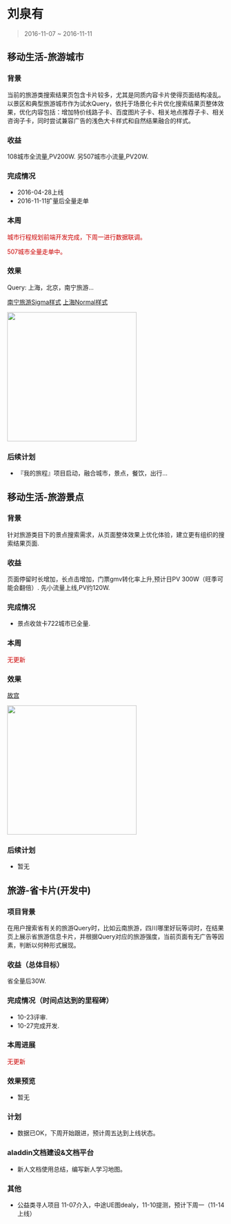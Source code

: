 # 刘泉有

> 2016-11-07 ~ 2016-11-11

## 移动生活-旅游城市

### 背景

当前的旅游类搜索结果页包含卡片较多，尤其是同质内容卡片使得页面结构凌乱。以景区和典型旅游城市作为试水Query，依托于场景化卡片优化搜索结果页整体效果，优化内容包括：增加特价线路子卡、百度图片子卡、相关地点推荐子卡、相关咨询子卡，同时尝试兼容广告的浅色大卡样式和自然结果融合的样式。

### 收益

108城市全流量,PV200W.
另507城市小流量,PV20W.

### 完成情况

- 2016-04-28上线
- 2016-11-11扩量后全量走单

### 本周

<p style="color:#c00">城市行程规划前端开发完成，下周一进行数据联调。</p>
<p style="color:#c00">507城市全量走单中。</p>

### 效果

Query: 上海，北京，南宁旅游...

[南宁旅游Sigma样式](https://m.baidu.com/s?word=%E4%B8%8A%E6%B5%B7&sid=109912)
[上海Normal样式](https://m.baidu.com/s?word=%E4%B8%8A%E6%B5%B7&sid=109912)

<img src="http://gitlab.baidu.com/psfe/ala-weeklyreport/uploads/d28705390d20c78df79b940d98c3cccf/image.png" width=300>

### 后续计划

* 『我的旅程』项目启动，融合城市，景点，餐饮，出行...

## 移动生活-旅游景点

### 背景

针对旅游类目下的景点搜索需求，从页面整体效果上优化体验，建立更有组织的搜索结果页面.

### 收益

页面停留时长增加，长点击增加，门票gmv转化率上升,预计日PV 300W（旺季可能会翻倍）.
先小流量上线,PV约120W.

### 完成情况

- 景点收敛卡722城市已全量.

### 本周

<span style="color:#c00">无更新</span>

### 效果

[故宫](https://m.baidu.com/#|src_%E6%95%85%E5%AE%AB|sa_ib)

 <img src="http://gitlab.baidu.com/psfe/ala-weeklyreport/uploads/7b32935ef073711f7f9f62bfd942408b/image.png" width=300>

### 后续计划

* 暂无

## 旅游-省卡片(开发中)

### 项目背景

在用户搜索省有关的旅游Query时，比如云南旅游，四川哪里好玩等词时，在结果页上展示省旅游信息卡片，并根据Query对应的旅游强度，当前页面有无广告等因素，判断以何种形式展现。

### 收益（总体目标）

省全量后30W.

### 完成情况（时间点达到的里程碑）

* 10-23评审.
* 10-27完成开发.
    
### 本周进展

<span style="color:#c00">无更新</span>
    
### 效果预览 
* 暂无
	
### 计划
* 数据已OK，下周开始跟进，预计周五达到上线状态。


### aladdin文档建设&文档平台

- 新人文档使用总结，编写新人学习地图。

### 其他

- 公益类寻人项目
    11-07介入，中途UE图dealy，11-10提测，预计下周一（11-14上线）

